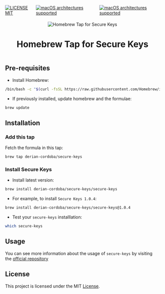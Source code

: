 <div style="display: flex; justify-content: between; gap: 10px; padding-bottom: 20px;">
  <a href="https://github.com/derian-cordoba/secure-keys-generator/blob/main/LICENSE" title="license">
    <img alt="LICENSE MIT" src="https://img.shields.io/badge/license-MIT-428f7e.svg?logo=open%20source%20initiative&logoColor=white&labelColor=555555">
  </a>

  <a href="https://github.com/derian-cordoba/secure-keys-generator" title="Apple Intel x86_64 supported">
    <img alt="macOS architectures supported" src="https://img.shields.io/badge/macOS-Intel%20x86__64%20-007DC3?logo=apple&logoColor=555555&labelColor=ffffff">
  </a>  
  <a href="https://github.com/derian-cordoba/secure-keys-generator" title="Apple M1 arm64 supported">
    <img alt="macOS architectures supported" src="https://img.shields.io/badge/macOS-Apple%20arm64%20-c0476d?logo=apple&logoColor=555555&labelColor=ffffff">
  </a>
</div>

<div style="display: flex; justify-content: center;">
  <img src="https://github.com/user-attachments/assets/107efc59-3f31-4446-bf29-ef751cef11b4" alt="Homebrew Tap for Secure Keys">
</div>

<div style="display: flex; justify-content: center;">
  <h1>Homebrew Tap for Secure Keys</h1>
</div>

## Pre-requisites

- Install Homebrew:

```bash
/bin/bash -c "$(curl -fsSL https://raw.githubusercontent.com/Homebrew/install/master/install.sh)"
```

- If previously installed, update homebrew and the formulae:

```bash
brew update
```

## Installation

### Add this tap

Fetch the formula in this tap:

```bash
brew tap derian-cordoba/secure-keys
```

### Install Secure Keys

- Install latest version:

```bash
brew install derian-cordoba/secure-keys/secure-keys
```

- For example, to install `Secure Keys 1.0.4`:

```bash
brew install derian-cordoba/secure-keys/secure-keys@1.0.4
```

- Test your `secure-keys` installlation:

```bash
which secure-keys
```

## Usage

You can see more information about the usage of `secure-keys` by visiting the [official repository](https://github.com/derian-cordoba/secure-keys-generator)

## License

This project is licensed under the MIT [License](LICENSE).
